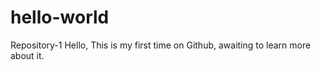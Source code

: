 # hello-world
Repository-1
Hello,
This is my first time on Github, awaiting to learn more about it.
